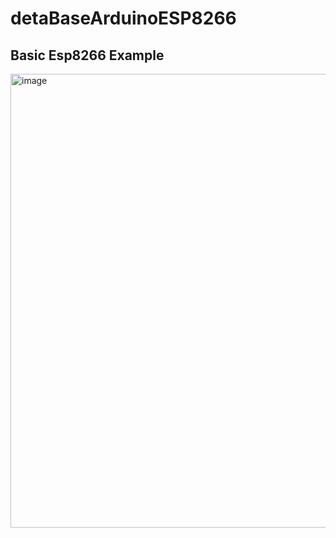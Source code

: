 # detaBaseArduinoESP8266
Basic Esp8266 Example
-
<img width="726" alt="image" src="https://github.com/HamzaYslmn/detaBaseArduinoESP8266/assets/78810304/69fdb8cc-9637-4371-b673-a5a1b52e3839">

